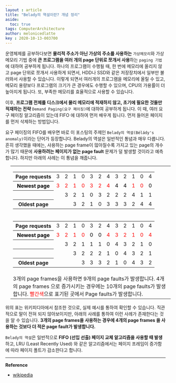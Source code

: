 ```yaml
---
layout : article
title: "Belady의 역설이란? 개념 정리"
aside:
  toc: true
tags: ComputerArchitecture
author: melonicedlatte  
key : 2020-10-13-003700 
---     
```


운영체제를 공부하다보면 **물리적 주소가 아닌 가상의 주소를 사용하는** `가상메모리`와 가상 메모리 기법 중에 **큰 프로그램을 여러 개의 page 단위로 쪼개서 사용**하는 `paging 기법`에 대하여 공부하게 됩니다. 하나의 프로그램이 수행될 때, 한 번에 메모리에 올리지 않고 page 단위로 쪼개서 사용하게 되면서, HDD나 SSD와 같은 저장장치에서 일부만 불러와서 사용할 수 있습니다. 이렇게 되면서 여러개의 프로그램을 메모리에 올릴 수 있고, 메모리 용량보다 프로그램의 크기가 큰 경우에도 수행할 수 있으며, CPU의 가용률이 더 높아지게 됩니다. 또, 부족한 메모리를 효율적으로 사용할 수 있습니다.

이후, **프로그램 전체를 디스크에서 물리 메모리에 적재하지 않고, 초기에 필요한 것들만 적재하는 전략** `Demand Paging(요구 페이징)`에 대하여 공부하게 됩니다. 이 때, 여러 요구 페이징 알고리즘이 있는데 FIFO 에 대하여 먼저 배우게 됩니다. 먼저 들어온 페이지를 먼저 삭제하는 방법입니다.

요구 페이징의 FIFO를 배우면 바로 이 포스팅의 주제인 `Belady의 역설(Bélády's anomaly)`이라는 단어가 등장합니다. Belady의 역설은 일반적인 통념과 매우 다릅니다. 흔히 생각했을 때에는, 사용하는 page frame이 많아질수록 가지고 있는 page의 개수가 많기 때문에 **사용하려는 페이지가 없는 page fault** 문제가 덜 발생할 것이라고 예측합니다. 하지만 아래의 사례는 이 통념을 깨줍니다.

<table class="wikitable" style="margin: 1em"><tbody><tr><td><table width="100%"><tbody><tr><th>Page requests</th><td>3</td><td>2</td><td>1</td><td>0</td><td>3</td><td>2</td><td>4</td><td>3</td><td>2</td><td>1</td><td>0</td><td>4</td></tr><tr style="color:red;"><th style="color:black;">Newest page</th><td>3</td><td>2</td><td>1</td><td>0</td><td>3</td><td>2</td><td>4</td><td style="color:black;">4</td><td style="color:black;">4</td><td>1</td><td>0</td><td style="color:black;">0</td></tr><tr><th>&nbsp;</th><td>&nbsp;</td><td>3</td><td>2</td><td>1</td><td>0</td><td>3</td><td>2</td><td>2</td><td>2</td><td>4</td><td>1</td><td>1</td></tr><tr><th>Oldest page</th><td>&nbsp;</td><td>&nbsp;</td><td>3</td><td>2</td><td>1</td><td>0</td><td>3</td><td>3</td><td>3</td><td>2</td><td>4</td><td>4</td></tr></tbody></table></td></tr><tr><td><table width="100%"><tbody><tr><th>Page requests</th><td>3</td><td>2</td><td>1</td><td>0</td><td>3</td><td>2</td><td>4</td><td>3</td><td>2</td><td>1</td><td>0</td><td>4</td></tr><tr style="color:red;"><th style="color:black;">Newest page</th><td>3</td><td>2</td><td>1</td><td>0</td><td style="color:black;">0</td><td style="color:black;">0</td><td>4</td><td>3</td><td>2</td><td>1</td><td>0</td><td>4</td></tr><tr><th>&nbsp;</th><td>&nbsp;</td><td>3</td><td>2</td><td>1</td><td>1</td><td>1</td><td>0</td><td>4</td><td>3</td><td>2</td><td>1</td><td>0</td></tr><tr><th>&nbsp;</th><td>&nbsp;</td><td>&nbsp;</td><td>3</td><td>2</td><td>2</td><td>2</td><td>1</td><td>0</td><td>4</td><td>3</td><td>2</td><td>1</td></tr><tr><th>Oldest page</th><td>&nbsp;</td><td>&nbsp;</td><td>&nbsp;</td><td>3</td><td>3</td><td>3</td><td>2</td><td>1</td><td>0</td><td>4</td><td>3</td><td>2</td></tr></tbody></table></td></tr><tr><td>3개의 page frames을 사용하면 9개의 page faults가 발생합니다. 4개의 page frames 으로 증가시키는 경우에는 10개의 page faults가 발생합니다. <span style="color:red;">빨간색</span>으로 표기된 곳에서 Page faults가 발생합니다.</td></tr></tbody></table>

위의 표는 위키피디아에서 참조한 것으로, 실제 예시를 통하여 확인할 수 있습니다. 직관적으로 말이 전혀 되지 않아보이지만, 아래의 사례를 통하여 이런 사례가 존재한다는 것을 알 수 있습니다. **3개의 page frames을 사용하는 경우에 4개의 page frames 을 사용하는 것보다 더 적은 page fault가 발생합니다.**

`Belady의 역설`은 일반적으로 **FIFO (선입 선출) 페이지 교체 알고리즘을 사용할 때 발생**하고, LRU (Least Recently Used) 와 같은 알고리즘에서는 페이지 프레임이 증가함에 따라 페이지 폴트가 감소한다고 합니다.

---

**Reference**

- [wikipedia](https://en.wikipedia.org/wiki/B%C3%A9l%C3%A1dy%27s_anomaly)